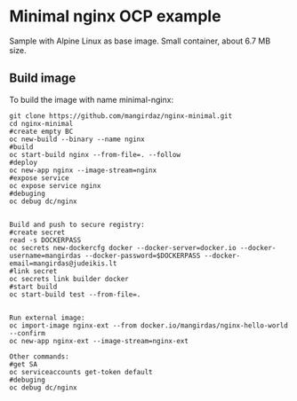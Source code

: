 # Minimal nginx OCP example

Sample with Alpine Linux as base image. Small container, about 6.7 MB size.


## Build image

To build the image with name minimal-nginx:

```
git clone https://github.com/mangirdaz/nginx-minimal.git
cd nginx-minimal
#create empty BC
oc new-build --binary --name nginx
#build
oc start-build nginx --from-file=. --follow
#deploy
oc new-app nginx --image-stream=nginx
#expose service
oc expose service nginx
#debuging 
oc debug dc/nginx


Build and push to secure registry:
#create secret
read -s DOCKERPASS
oc secrets new-dockercfg docker --docker-server=docker.io --docker-username=mangirdas --docker-password=$DOCKERPASS --docker-email=mangirdas@judeikis.lt
#link secret
oc secrets link builder docker
#start build
oc start-build test --from-file=.


Run external image:
oc import-image nginx-ext --from docker.io/mangirdas/nginx-hello-world --confirm
oc new-app nginx-ext --image-stream=nginx-ext

Other commands:
#get SA
oc serviceaccounts get-token default
#debuging 
oc debug dc/nginx

```
